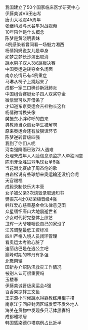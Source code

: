 我国建立了50个国家临床医学研究中心  
伊藤美诚VS田志希  
唐山大地震45周年  
张继科发与水谷隼对战视频  
10年陪伴是什么概念  
陈梦是黄晓明表妹  
4例感染者曾同看一场魅力湘西  
杨倩妈妈说女儿是单身  
如梦之梦长沙演出取消  
跳水男子双人3米跳板决赛  
中国奥运逆转夺金名场面  
南京疫情已有4例重症  
马琳从椅子上跳起来了  
成都一家三口确诊新冠肺炎  
中国组合赛艇女子四人双桨夺金  
微信里可以开借条了  
才知道东京奥运会吉祥物长这样  
杨倩微博换头像  
樊振东小胖称呼的由来  
男教师当众扇女学生被解聘  
原来奥运会还有放狠话环节  
陈梦逆转晋级四强  
我到了你们人呢  
河南强降雨已致73人遇难  
处理未成年人人脸信息须监护人单独同意  
陈雨菲全胜进羽毛球女单8强  
当花滑比赛放了周杰伦的歌  
白岩松说有些球想来奥运输还没机会呢  
天官赐福  
成毅录制快乐大本营  
女子被父亲3次烧毁录取通知书  
樊振东4比0郑荣植晋级4强  
韩红爱心慈善基金会法律意见函  
众星缅怀唐山大地震逝世者  
少女时代将完整体上综艺  
卫辉一大爷哽咽说自己的家没了  
江苏调整最低工资标准  
四川严格入境人员闭环管理  
看奥运太考验心脏了  
迪丽热巴是在逃公主吧  
巅峰时期的林丹有多强  
北辙南辕  
国新办介绍防汛救灾工作情况  
被别人认可很重要吗  
玉楼春  
伊藤美诚晋级奥运会4强  
百香果凉拌三文鱼  
王宗源小时候跳水得靠教练用棍子捞  
南京江宁回应封闭区域发菜不发外地人  
海关在货物中发现多只活体黑寡妇  
成都雅颂居  
韩国感染德尔塔病例占比近半  
